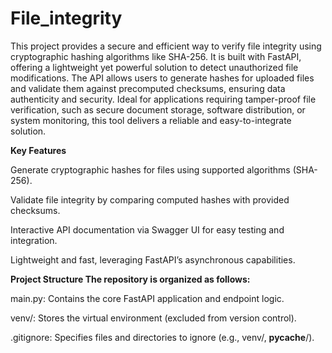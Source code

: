 # File_integrity

This project provides a secure and efficient way to verify file integrity using cryptographic hashing algorithms like SHA-256. It is built with FastAPI, offering a lightweight yet powerful solution to detect unauthorized file modifications. The API allows users to generate hashes for uploaded files and validate them against precomputed checksums, ensuring data authenticity and security. Ideal for applications requiring tamper-proof file verification, such as secure document storage, software distribution, or system monitoring, this tool delivers a reliable and easy-to-integrate solution.

**Key Features**

Generate cryptographic hashes for files using supported algorithms (SHA-256).

Validate file integrity by comparing computed hashes with provided checksums.

Interactive API documentation via Swagger UI for easy testing and integration.

Lightweight and fast, leveraging FastAPI’s asynchronous capabilities.

**Project Structure
The repository is organized as follows:**

main.py: Contains the core FastAPI application and endpoint logic.

venv/: Stores the virtual environment (excluded from version control).

.gitignore: Specifies files and directories to ignore (e.g., venv/, __pycache__/).
